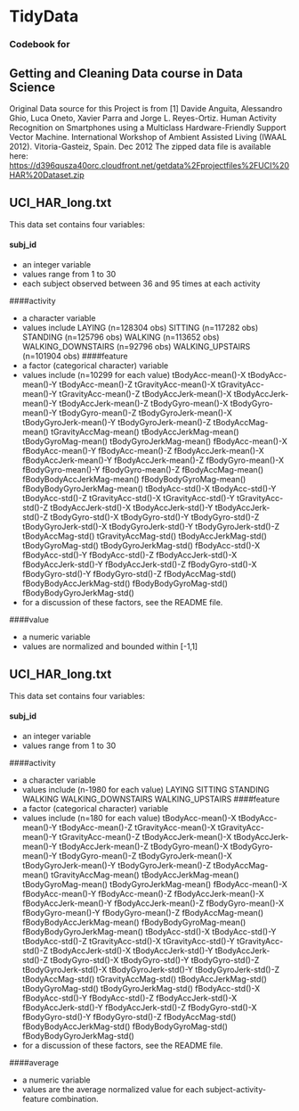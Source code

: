 # TidyData
### Codebook for 
## Getting and Cleaning Data course in Data Science
  
Original Data source for this Project is from 
[1] Davide Anguita, Alessandro Ghio, Luca Oneto, Xavier Parra and Jorge L. Reyes-Ortiz. Human Activity Recognition on Smartphones using a Multiclass Hardware-Friendly Support Vector Machine. International Workshop of Ambient Assisted Living (IWAAL 2012). Vitoria-Gasteiz, Spain. Dec 2012
The zipped data file is available here:
https://d396qusza40orc.cloudfront.net/getdata%2Fprojectfiles%2FUCI%20HAR%20Dataset.zip



## UCI_HAR_long.txt
This data set contains four variables:

#### subj_id
- an integer variable
- values range from 1 to 30
- each subject observed between 36 and 95 times at each activity

####activity
- a character variable
- values include LAYING (n=128304 obs)
				 SITTING (n=117282 obs)
				 STANDING (n=125796 obs)
				 WALKING (n=113652 obs)
				 WALKING_DOWNSTAIRS (n=92796 obs)
				 WALKING_UPSTAIRS (n=101904 obs)
####feature
- a factor (categorical character) variable
- values include (n=10299 for each value)
				tBodyAcc-mean()-X
				tBodyAcc-mean()-Y
				tBodyAcc-mean()-Z
				tGravityAcc-mean()-X
				tGravityAcc-mean()-Y
				tGravityAcc-mean()-Z
				tBodyAccJerk-mean()-X
				tBodyAccJerk-mean()-Y
				tBodyAccJerk-mean()-Z
				tBodyGyro-mean()-X
				tBodyGyro-mean()-Y
				tBodyGyro-mean()-Z
				tBodyGyroJerk-mean()-X
				tBodyGyroJerk-mean()-Y
				tBodyGyroJerk-mean()-Z
				tBodyAccMag-mean()
				tGravityAccMag-mean()
				tBodyAccJerkMag-mean()
				tBodyGyroMag-mean()
				tBodyGyroJerkMag-mean()
				fBodyAcc-mean()-X
				fBodyAcc-mean()-Y
				fBodyAcc-mean()-Z
				fBodyAccJerk-mean()-X
				fBodyAccJerk-mean()-Y
				fBodyAccJerk-mean()-Z
				fBodyGyro-mean()-X
				fBodyGyro-mean()-Y
				fBodyGyro-mean()-Z
				fBodyAccMag-mean()
				fBodyBodyAccJerkMag-mean()
				fBodyBodyGyroMag-mean()
				fBodyBodyGyroJerkMag-mean()
				tBodyAcc-std()-X
				tBodyAcc-std()-Y
				tBodyAcc-std()-Z
				tGravityAcc-std()-X
				tGravityAcc-std()-Y
				tGravityAcc-std()-Z
				tBodyAccJerk-std()-X
				tBodyAccJerk-std()-Y
				tBodyAccJerk-std()-Z
				tBodyGyro-std()-X
				tBodyGyro-std()-Y
				tBodyGyro-std()-Z
				tBodyGyroJerk-std()-X
				tBodyGyroJerk-std()-Y
				tBodyGyroJerk-std()-Z
				tBodyAccMag-std()
				tGravityAccMag-std()
				tBodyAccJerkMag-std()
				tBodyGyroMag-std()
				tBodyGyroJerkMag-std()
				fBodyAcc-std()-X
				fBodyAcc-std()-Y
				fBodyAcc-std()-Z
				fBodyAccJerk-std()-X
				fBodyAccJerk-std()-Y
				fBodyAccJerk-std()-Z
				fBodyGyro-std()-X
				fBodyGyro-std()-Y
				fBodyGyro-std()-Z
				fBodyAccMag-std()
				fBodyBodyAccJerkMag-std()
				fBodyBodyGyroMag-std()
				fBodyBodyGyroJerkMag-std()
- for a discussion of these factors, see the README file.

####value
- a numeric variable
- values are normalized and bounded within [-1,1]


## UCI_HAR_long.txt
This data set contains four variables:

#### subj_id
- an integer variable
- values range from 1 to 30

####activity
- a character variable
- values include (n-1980 for each value)
				 LAYING 
				 SITTING 
				 STANDING 
				 WALKING 
				 WALKING_DOWNSTAIRS
				 WALKING_UPSTAIRS
####feature
- a factor (categorical character) variable
- values include (n=180 for each value)
				tBodyAcc-mean()-X
				tBodyAcc-mean()-Y
				tBodyAcc-mean()-Z
				tGravityAcc-mean()-X
				tGravityAcc-mean()-Y
				tGravityAcc-mean()-Z
				tBodyAccJerk-mean()-X
				tBodyAccJerk-mean()-Y
				tBodyAccJerk-mean()-Z
				tBodyGyro-mean()-X
				tBodyGyro-mean()-Y
				tBodyGyro-mean()-Z
				tBodyGyroJerk-mean()-X
				tBodyGyroJerk-mean()-Y
				tBodyGyroJerk-mean()-Z
				tBodyAccMag-mean()
				tGravityAccMag-mean()
				tBodyAccJerkMag-mean()
				tBodyGyroMag-mean()
				tBodyGyroJerkMag-mean()
				fBodyAcc-mean()-X
				fBodyAcc-mean()-Y
				fBodyAcc-mean()-Z
				fBodyAccJerk-mean()-X
				fBodyAccJerk-mean()-Y
				fBodyAccJerk-mean()-Z
				fBodyGyro-mean()-X
				fBodyGyro-mean()-Y
				fBodyGyro-mean()-Z
				fBodyAccMag-mean()
				fBodyBodyAccJerkMag-mean()
				fBodyBodyGyroMag-mean()
				fBodyBodyGyroJerkMag-mean()
				tBodyAcc-std()-X
				tBodyAcc-std()-Y
				tBodyAcc-std()-Z
				tGravityAcc-std()-X
				tGravityAcc-std()-Y
				tGravityAcc-std()-Z
				tBodyAccJerk-std()-X
				tBodyAccJerk-std()-Y
				tBodyAccJerk-std()-Z
				tBodyGyro-std()-X
				tBodyGyro-std()-Y
				tBodyGyro-std()-Z
				tBodyGyroJerk-std()-X
				tBodyGyroJerk-std()-Y
				tBodyGyroJerk-std()-Z
				tBodyAccMag-std()
				tGravityAccMag-std()
				tBodyAccJerkMag-std()
				tBodyGyroMag-std()
				tBodyGyroJerkMag-std()
				fBodyAcc-std()-X
				fBodyAcc-std()-Y
				fBodyAcc-std()-Z
				fBodyAccJerk-std()-X
				fBodyAccJerk-std()-Y
				fBodyAccJerk-std()-Z
				fBodyGyro-std()-X
				fBodyGyro-std()-Y
				fBodyGyro-std()-Z
				fBodyAccMag-std()
				fBodyBodyAccJerkMag-std()
				fBodyBodyGyroMag-std()
				fBodyBodyGyroJerkMag-std()
- for a discussion of these factors, see the README file.

####average
- a numeric variable
- values are the average normalized value for each subject-activity-feature combination.
